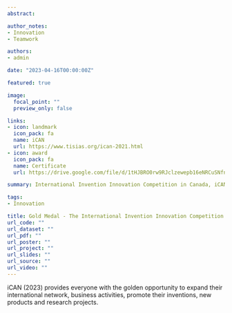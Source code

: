 ```yaml
---
abstract: 

author_notes:
- Innovation
- Teamwork

authors:
- admin

date: "2023-04-16T00:00:00Z"

featured: true

image:
  focal_point: ""
  preview_only: false

links:
- icon: landmark
  icon_pack: fa
  name: iCAN
  url: https://www.tisias.org/ican-2021.html
- icon: award
  icon_pack: fa
  name: Certificate
  url: https://drive.google.com/file/d/1tHJBRO0rw9RJclzewepb16eNRCuSNfnY/view?usp=sharing

summary: International Invention Innovation Competition in Canada, iCAN aims to build a special platform to unite creativity and innovation initiatives of Canadian inventors with the rest of the world.  

tags: 
- Innovation

title: Gold Medal - The International Invention Innovation Competition in Canada
url_code: ""
url_dataset: ""
url_pdf: ""
url_poster: ""
url_project: ""
url_slides: ""
url_source: ""
url_video: ""
---
```

iCAN (2023) provides everyone with the golden opportunity to expand their international network, business activities, promote their inventions, new products and research projects.
